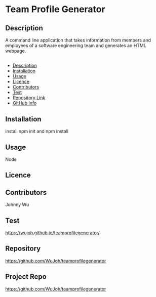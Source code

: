 # Team Profile Generator

## Description
A command line application that takes information from members and employees of a software engineering team and generates an HTML webpage.

##
- [Description](#Description)
- [Installation](#Installation)
- [Usage](#Usage)
- [Licence](#Licence)
- [Contributors](#Contributors)
- [Test](#Test)
- [Repository Link](#Repository)
- [GitHub Info](#GitHub) 

## Installation
install npm init and npm install

## Usage
Node
## Licence

## Contributors
Johnny Wu

## Test
https://wujoh.github.io/teamprofilegenerator/

## Repository
https://github.com/WuJoh/teamprofilegenerator

## Project Repo
https://github.com/WuJoh/teamprofilegenerator
